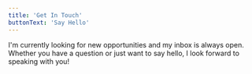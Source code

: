 ```yaml
---
title: 'Get In Touch'
buttonText: 'Say Hello'
---
```

I'm currently looking for new opportunities and my inbox is always open. Whether you have a question or just want to say hello, I look forward to speaking with you!

<!-- 💻 -->